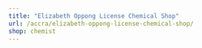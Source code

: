 ```yaml
---
title: "Elizabeth Oppong License Chemical Shop"
url: /accra/elizabeth-oppong-license-chemical-shop/
shop: chemist
---
```

